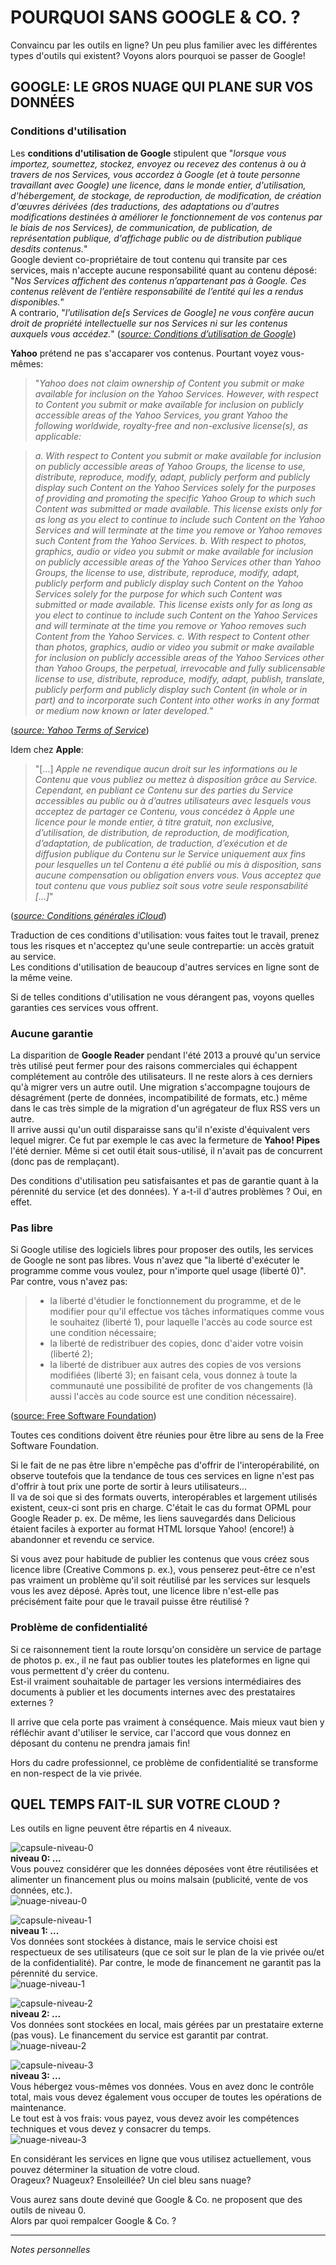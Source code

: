 # POURQUOI SANS GOOGLE & CO. ?

Convaincu par les outils en ligne? Un peu plus familier avec les différentes types d'outils qui existent? Voyons alors pourquoi se passer de Google!   

## GOOGLE: LE GROS NUAGE QUI PLANE SUR VOS DONNÉES

### Conditions d'utilisation

Les **conditions d'utilisation de Google** stipulent que "*lorsque vous importez, soumettez, stockez, envoyez ou recevez des contenus à ou à travers de nos Services, vous accordez à Google (et à toute personne travaillant avec Google) une licence, dans le monde entier, d'utilisation, d'hébergement, de stockage, de reproduction, de modification, de création d'œuvres dérivées (des traductions, des adaptations ou d'autres modifications destinées à améliorer le fonctionnement de vos contenus par le biais de nos Services), de communication, de publication, de représentation publique, d'affichage public ou de distribution publique desdits contenus.*"   
Google devient co-propriétaire de tout contenu qui transite par ces services, mais n'accepte aucune responsabilité quant au contenu déposé: "*Nos Services affichent des contenus n’appartenant pas à Google. Ces contenus relèvent de l’entière responsabilité de l’entité qui les a rendus disponibles.*"   
A contrario, "*l’utilisation de[s Services de Google] ne vous confère aucun droit de propriété intellectuelle sur nos Services ni sur les contenus auxquels vous accédez.*" ([*source: Conditions d’utilisation de Google*](http://marker.to/mCJfju))   

**Yahoo** prétend ne pas s'accaparer vos contenus. Pourtant voyez vous-mêmes:   
> "*Yahoo does not claim ownership of Content you submit or make available for inclusion on the Yahoo Services. However, with respect to Content you submit or make available for inclusion on publicly accessible areas of the Yahoo Services, you grant Yahoo the following worldwide, royalty-free and non-exclusive license(s), as applicable:*   

> *a. With respect to Content you submit or make available for inclusion on publicly accessible areas of Yahoo Groups, the license to use, distribute, reproduce, modify, adapt, publicly perform and publicly display such Content on the Yahoo Services solely for the purposes of providing and promoting the specific Yahoo Group to which such Content was submitted or made available. This license exists only for as long as you elect to continue to include such Content on the Yahoo Services and will terminate at the time you remove or Yahoo removes such Content from the Yahoo Services.*
> *b. With respect to photos, graphics, audio or video you submit or make available for inclusion on publicly accessible areas of the Yahoo Services other than Yahoo Groups, the license to use, distribute, reproduce, modify, adapt, publicly perform and publicly display such Content on the Yahoo Services solely for the purpose for which such Content was submitted or made available. This license exists only for as long as you elect to continue to include such Content on the Yahoo Services and will terminate at the time you remove or Yahoo removes such Content from the Yahoo Services.*
> *c. With respect to Content other than photos, graphics, audio or video you submit or make available for inclusion on publicly accessible areas of the Yahoo Services other than Yahoo Groups, the perpetual, irrevocable and fully sublicensable license to use, distribute, reproduce, modify, adapt, publish, translate, publicly perform and publicly display such Content (in whole or in part) and to incorporate such Content into other works in any format or medium now known or later developed.*"   

([*source: Yahoo Terms of Service*](http://marker.to/UJC9cx))   

Idem chez **Apple**:
> "[...] *Apple ne revendique aucun droit sur les informations ou le Contenu que vous publiez ou mettez à disposition grâce au Service. Cependant, en publiant ce Contenu sur des parties du Service accessibles au public ou à d’autres utilisateurs avec lesquels vous acceptez de partager ce Contenu, vous concédez à Apple une licence pour le monde entier, à titre gratuit, non exclusive, d’utilisation, de distribution, de reproduction, de modification, d’adaptation, de publication, de traduction, d’exécution et de diffusion publique du Contenu sur le Service uniquement aux fins pour lesquelles un tel Contenu a été publié ou mis à disposition, sans aucune compensation ou obligation envers vous. Vous acceptez que tout contenu que vous publiez soit sous votre seule responsabilité [...]*"

([*source: Conditions générales iCloud*](http://marker.to/SEQBiZ))   

Traduction de ces conditions d'utilisation: vous faites tout le travail, prenez tous les risques et n'acceptez qu'une seule contrepartie: un accès gratuit au service.   
Les conditions d'utilisation de beaucoup d'autres services en ligne sont de la même veine.   

Si de telles conditions d'utilisation ne vous dérangent pas, voyons quelles garanties ces services vous offrent.


### Aucune garantie

La disparition de **Google Reader** pendant l'été 2013 a prouvé qu'un service très utilisé peut fermer pour des raisons commerciales qui échappent complétement au contrôle des utilisateurs. Il ne reste alors à ces derniers qu'à migrer vers un autre outil. Une migration s'accompagne toujours de désagrément (perte de données, incompatibilité de formats, etc.) même dans le cas très simple de la migration d'un agrégateur de flux RSS vers un autre.   
Il arrive aussi qu'un outil disparaisse sans qu'il n'existe d'équivalent vers lequel migrer. Ce fut par exemple le cas avec la fermeture de **Yahoo! Pipes** l'été dernier. Même si cet outil était sous-utilisé, il n'avait pas de concurrent (donc pas de remplaçant).   

Des conditions d'utilisation peu satisfaisantes et pas de garantie quant à la pérennité du service (et des données). Y a-t-il d'autres problèmes ? Oui, en effet.   


### Pas libre

Si Google utilise des logiciels libres pour proposer des outils, les services de Google ne sont pas libres. Vous n'avez que "la liberté d'exécuter le programme comme vous voulez, pour n'importe quel usage (liberté 0)".   
Par contre, vous n'avez pas:   

> * la liberté d'étudier le fonctionnement du programme, et de le modifier pour qu'il effectue vos tâches informatiques comme vous le souhaitez (liberté 1), pour laquelle l'accès au code source est une condition nécessaire;   
> * la liberté de redistribuer des copies, donc d'aider votre voisin (liberté 2);   
> * la liberté de distribuer aux autres des copies de vos versions modifiées (liberté 3); en faisant cela, vous donnez à toute la communauté une possibilité de profiter de vos changements (là aussi l'accès au code source est une condition nécessaire).   

([source: Free Software Foundation](http://www.gnu.org/philosophy/free-sw.fr.html))   

Toutes ces conditions doivent être réunies pour être libre au sens de la Free Software Foundation.   

Si le fait de ne pas être libre n'empêche pas d'offrir de l'interopérabilité, on observe toutefois que la tendance de tous ces services en ligne n'est pas d'offrir à tout prix une porte de sortir à leurs utilisateurs...   
Il va de soi que si des formats ouverts, interopérables et largement utilisés existent, ceux-ci sont pris en charge. C'était le cas du format OPML pour Google Reader p. ex. De même, les liens sauvegardés dans Delicious étaient faciles à exporter au format HTML lorsque Yahoo! (encore!) à abandonner et revendu ce service.   

Si vous avez pour habitude de publier les contenus que vous créez sous licence libre (Creative Commons p. ex.), vous penserez peut-être ce n'est pas vraiment un problème qu'il soit réutilisé par les services sur lesquels vous les avez déposé. Après tout, une licence libre n'est-elle pas précisément faite pour que le travail puisse être réutilisé ?   


### Problème de confidentialité

Si ce raisonnement tient la route lorsqu'on considère un service de partage de photos p. ex., il ne faut pas oublier toutes les plateformes en ligne qui vous permettent d'y créer du contenu.   
Est-il vraiment souhaitable de partager les versions intermédiaires des documents à publier et les documents internes avec des prestataires externes ?   

Il arrive que cela porte pas vraiment à conséquence. Mais mieux vaut bien y réfléchir avant d'utiliser le service, car l'accord que vous donnez en déposant du contenu ne prendra jamais fin!   

Hors du cadre professionnel, ce problème de confidentialité se transforme en non-respect de la vie privée.


## QUEL TEMPS FAIT-IL SUR VOTRE CLOUD ?

Les outils en ligne peuvent être répartis en 4 niveaux.   

![capsule-niveau-0](img/OIII-capsule50-0.svg)   
**niveau 0: ...**   
Vous pouvez considérer que les données déposées vont être réutilisées et alimenter un financement plus ou moins malsain (publicité, vente de vos données, etc.).   
![nuage-niveau-0](img/OIII-weather-0.svg)   

![capsule-niveau-1](img/OIII-capsule50-1.svg)   
**niveau 1: ...**   
Vos données sont stockées à distance, mais le service choisi est respectueux de ses utilisateurs (que ce soit sur le plan de la vie privée ou/et de la confidentialité). Par contre, le mode de financement ne garantit pas la pérennité du service.   
![nuage-niveau-1](img/OIII-weather-1.svg)   

![capsule-niveau-2](img/OIII-capsule50-2.svg)   
**niveau 2: ...**   
Vos données sont stockées en local, mais gérées par un prestataire externe (pas vous). Le financement du service est garantit par contrat.   
![nuage-niveau-2](img/OIII-weather-2.svg)   

![capsule-niveau-3](img/OIII-capsule50-3.svg)   
**niveau 3: ...**   
Vous hébergez vous-mêmes vos données. Vous en avez donc le contrôle total, mais vous devez également vous occuper de toutes les opérations de maintenance.   
Le tout est à vos frais: vous payez, vous devez avoir les compétences techniques et vous devez y consacrer du temps.   
![nuage-niveau-3](img/OIII-weather-3.svg)   

En considérant les services en ligne que vous utilisez actuellement, vous pouvez déterminer la situation de votre cloud.   
Orageux? Nuageux? Ensoleillée? Un ciel bleu sans nuage?   

Vous aurez sans doute deviné que Google & Co. ne proposent que des outils de niveau 0.   
Alors par quoi rempalcer Google & Co. ?   

---
*Notes personnelles*   
